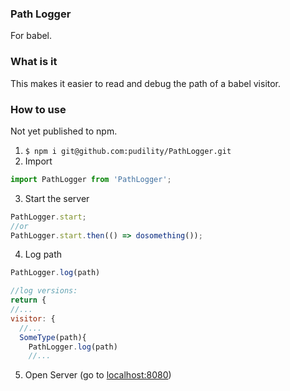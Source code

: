 ### Path Logger
For babel.

### What is it
This makes it easier to read and debug the path of a babel visitor.

### How to use
Not yet published to npm.
1. `$ npm i git@github.com:pudility/PathLogger.git`
2. Import
```js
import PathLogger from 'PathLogger';
```
3. Start the server
```js
PathLogger.start;
//or
PathLogger.start.then(() => dosomething());
```
4. Log path
```js
PathLogger.log(path)

//log versions:
return {
//...
visitor: {
  //...
  SomeType(path){
    PathLogger.log(path)
    //...
```

5. Open Server (go to [localhost:8080](http://localhost:8080/))